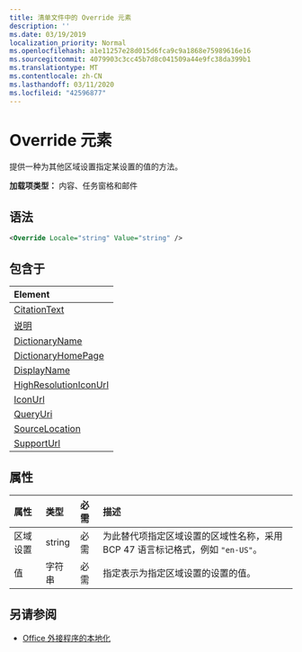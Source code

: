 ```yaml
---
title: 清单文件中的 Override 元素
description: ''
ms.date: 03/19/2019
localization_priority: Normal
ms.openlocfilehash: a1e11257e28d015d6fca9c9a1868e75989616e16
ms.sourcegitcommit: 4079903c3cc45b7d8c041509a44e9fc38da399b1
ms.translationtype: MT
ms.contentlocale: zh-CN
ms.lasthandoff: 03/11/2020
ms.locfileid: "42596877"
---
```

# <a name="override-element"></a>Override 元素

提供一种为其他区域设置指定某设置的值的方法。

**加载项类型：** 内容、任务窗格和邮件

## <a name="syntax"></a>语法

```XML
<Override Locale="string" Value="string" />
```

## <a name="contained-in"></a>包含于

|**Element**|
|:-----|
|[CitationText](citationtext.md)|
|[说明](description.md)|
|[DictionaryName](dictionaryname.md)|
|[DictionaryHomePage](dictionaryhomepage.md)|
|[DisplayName](displayname.md)|
|[HighResolutionIconUrl](highresolutioniconurl.md)|
|[IconUrl](iconurl.md)|
|[QueryUri](queryuri.md)|
|[SourceLocation](sourcelocation.md)|
|[SupportUrl](supporturl.md)|

## <a name="attributes"></a>属性

|**属性**|**类型**|**必需**|**描述**|
|:-----|:-----|:-----|:-----|
|区域设置|string|必需|为此替代项指定区域设置的区域性名称，采用 BCP 47 语言标记格式，例如 `"en-US"`。|
|值|字符串|必需|指定表示为指定区域设置的设置的值。|

## <a name="see-also"></a>另请参阅

- [Office 外接程序的本地化](../../develop/localization.md)
